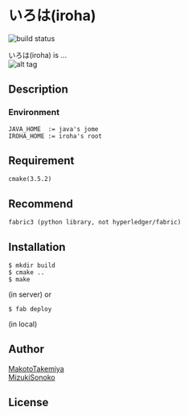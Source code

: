# いろは(iroha)
![build status](https://circleci.com/gh/soramitsu/iroha.svg?style=shield&circle-token=80f2601e3bfb42d001e87728326659a0c96e0398)

いろは(iroha) is ...  
![alt tag](https://github.com/soramitsu/iroha/raw/feature/sumeragi/LGTM.gif)
  
## Description  


### Environment
```
JAVA_HOME  := java's jome
IROHA_HOME := iroha's root
```
  
## Requirement
```
cmake(3.5.2)
```
  
## Recommend
```
fabric3 (python library, not hyperledger/fabric)
```

## Installation
```
$ mkdir build
$ cmake ..
$ make
```
(in server)
or  
```
$ fab deploy
```
(in local)  
  
## Author

[MakotoTakemiya](https://github.com/takemiyamakoto)  
[MizukiSonoko](https://github.com/MizukiSonoko)

## License

